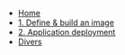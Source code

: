 * [Home](README.md)
* [1. Define & build an image](1_define_and_build_an_image.md)
* [2. Application deployment](2_application_deployment.md)
* [Divers](utils.md)
